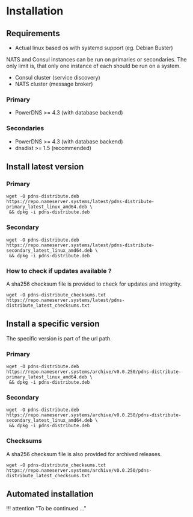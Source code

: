 # Installation

## Requirements

* Actual linux based os with systemd support (eg. Debian Buster)

NATS and Consul instances can be run on primaries or secondaries. The only limit is, that only one instance of each
should be run on a system.

* Consul cluster (service discovery)
* NATS cluster (message broker)

### Primary

* PowerDNS >= 4.3 (with database backend)

### Secondaries

* PowerDNS >= 4.3 (with database backend)
* dnsdist >= 1.5 (recommended)

## Install latest version
### Primary
```
wget -O pdns-distribute.deb https://repo.nameserver.systems/latest/pdns-distribute-primary_latest_linux_amd64.deb \
 && dpkg -i pdns-distribute.deb
```
### Secondary
```
wget -O pdns-distribute.deb https://repo.nameserver.systems/latest/pdns-distribute-secondary_latest_linux_amd64.deb \
 && dpkg -i pdns-distribute.deb
```

### How to check if updates available ?
A sha256 checksum file is provided to check for updates and integrity.
```
wget -O pdns-distribute_checksums.txt https://repo.nameserver.systems/latest/pdns-distribute_latest_checksums.txt
```

## Install a specific version
The specific version is part of the url path.

### Primary
```
wget -O pdns-distribute.deb https://repo.nameserver.systems/archive/v0.0.250/pdns-distribute-primary_latest_linux_amd64.deb \
 && dpkg -i pdns-distribute.deb
```
### Secondary
```
wget -O pdns-distribute.deb https://repo.nameserver.systems/archive/v0.0.250/pdns-distribute-secondary_latest_linux_amd64.deb \
 && dpkg -i pdns-distribute.deb
```

### Checksums
A sha256 checksum file is also provided for archived releases.
```
wget -O pdns-distribute_checksums.txt https://repo.nameserver.systems/archive/v0.0.250/pdns-distribute_latest_checksums.txt
```

## Automated installation

!!! attention "To be continued ..."
